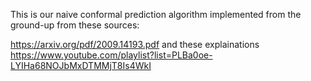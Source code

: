 This is our naive conformal prediction algorithm implemented from the ground-up from these sources: 

https://arxiv.org/pdf/2009.14193.pdf
and these explainations 
https://www.youtube.com/playlist?list=PLBa0oe-LYIHa68NOJbMxDTMMjT8Is4WkI 
